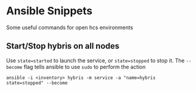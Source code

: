 # Ansible Snippets

Some useful commands for open hcs environments

## Start/Stop hybris on all nodes

Use `state=started` to launch the service, or `state=stopped` to stop it.
The `--become` flag tells ansible to use `sudo` to perform the action

    ansible -i <inventory> hybris -m service -a "name=hybris state=stopped" --become